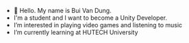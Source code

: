 - 👋 Hello. My name is Bui Van Dung.
- I'm a student and I want to become a Unity Developer.
- I’m interested in playing video games and listening to music
- I’m currently learning at HUTECH University

<!---
buivandung24/buivandung24 is a ✨ special ✨ repository because its `README.md` (this file) appears on your GitHub profile.
You can click the Preview link to take a look at your changes.
--->
